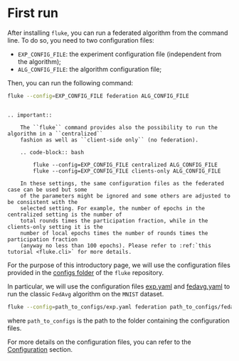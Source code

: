 # First run

After installing `fluke`, you can run a federated algorithm from the command line. 
To do so, you need to two configuration files:

- `EXP_CONFIG_FILE`: the experiment configuration file (independent from the algorithm);
- `ALG_CONFIG_FILE`: the algorithm configuration file;

Then, you can run the following command:

```bash
fluke --config=EXP_CONFIG_FILE federation ALG_CONFIG_FILE
```

```{eval-rst}

.. important::

    The ``fluke`` command provides also the possibility to run the algorithm in a ``centralized``
    fashion as well as ``client-side only`` (no federation).

    .. code-block:: bash

        fluke --config=EXP_CONFIG_FILE centralized ALG_CONFIG_FILE
        fluke --config=EXP_CONFIG_FILE clients-only ALG_CONFIG_FILE
    
    In these settings, the same configuration files as the federated case can be used but some
    of the parameters might be ignored and some others are adjusted to be consistent with the
    selected setting. For example, the number of epochs in the centralized setting is the number of
    total rounds times the participation fraction, while in the clients-only setting it is the
    number of local epochs times the number of rounds times the participation fraction 
    (anyway no less than 100 epochs). Please refer to :ref:`this tutorial <fluke.cli>` for more details.

```

For the purpose of this introductory page, we will use the configuration files provided in the 
[configs folder](https://github.com/makgyver/fluke/tree/main/configs) of the ``fluke`` repository.

In particular, we will use the configuration files [exp.yaml](https://github.com/makgyver/fluke/tree/main/configs/exp.yaml)
and [fedavg.yaml](https://github.com/makgyver/fluke/tree/main/configs/fedavg.yaml) to run the classic `FedAvg` algorithm on the `MNIST` dataset.

```bash
fluke --config=path_to_configs/exp.yaml federation path_to_configs/fedavg.yaml
```

where `path_to_configs` is the path to the folder containing the configuration files.

For more details on the configuration files, you can refer to the [Configuration](configuration.md) section.
